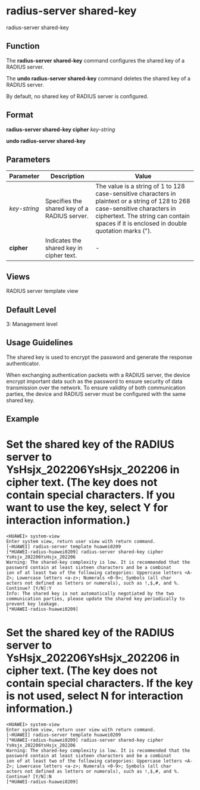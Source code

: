 radius-server shared-key
========================

radius-server shared-key

Function
--------

The **radius-server shared-key** command configures the shared key of a RADIUS server.

The **undo radius-server shared-key** command deletes the shared key of a RADIUS server.

By default, no shared key of RADIUS server is configured.



Format
------

**radius-server shared-key cipher** *key-string*

**undo radius-server shared-key**



Parameters
----------

| Parameter | Description | Value |
| --- | --- | --- |
| *key-string* | Specifies the shared key of a RADIUS server. | The value is a string of 1 to 128 case-sensitive characters in plaintext or a string of 128 to 268 case-sensitive characters in ciphertext. The string can contain spaces if it is enclosed in double quotation marks ("). |
| **cipher** | Indicates the shared key in cipher text. | - |




Views
-----

RADIUS server template view



Default Level
-------------

3: Management level



Usage Guidelines
----------------

The shared key is used to encrypt the password and generate the response authenticator.

When exchanging authentication packets with a RADIUS server, the device encrypt important data such as the password to ensure security of data transmission over the network. To ensure validity of both communication parties, the device and RADIUS server must be configured with the same shared key.

Example
-------

# Set the shared key of the RADIUS server to YsHsjx\_202206YsHsjx\_202206 in cipher text. (The key does not contain special characters. If you want to use the key, select Y for interaction information.)
```
<HUAWEI> system-view
Enter system view, return user view with return command.                                                                            
[~HUAWEI] radius-server template huawei0209
[*HUAWEI-radius-huawei0209] radius-server shared-key cipher YsHsjx_202206YsHsjx_202206
Warning: The shared-key complexity is low. It is recommended that the password contain at least sixteen characters and be a combinat
ion of at least two of the following categories: Uppercase letters <A-Z>; Lowercase letters <a-z>; Numerals <0-9>; Symbols (all char
acters not defined as letters or numerals), such as !,$,#, and %. Continue? [Y/N]:Y                                                 
Info: The shared key is not automatically negotiated by the two communication parties, please update the shared key periodically to 
prevent key leakage.                                                                                                                
[*HUAWEI-radius-huawei0209]

```

# Set the shared key of the RADIUS server to YsHsjx\_202206YsHsjx\_202206 in cipher text. (The key does not contain special characters. If the key is not used, select N for interaction information.)
```
<HUAWEI> system-view
Enter system view, return user view with return command.                                                                            
[~HUAWEI] radius-server template huawei0209
[*HUAWEI-radius-huawei0209] radius-server shared-key cipher YsHsjx_202206YsHsjx_202206
Warning: The shared-key complexity is low. It is recommended that the password contain at least sixteen characters and be a combinat
ion of at least two of the following categories: Uppercase letters <A-Z>; Lowercase letters <a-z>; Numerals <0-9>; Symbols (all char
acters not defined as letters or numerals), such as !,$,#, and %. Continue? [Y/N]:N                                                 
[*HUAWEI-radius-huawei0209]

```